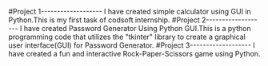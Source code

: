 #Project 1-------------------
I have created simple calculator using GUI in Python.This is my first task of codsoft internship.
#Project 2-------------------
I have created Password Generator Using Python GUI.This is a python programming code that utilizes the "tkinter" library to create a graphical user interface(GUI) for Password Generator.
#Project 3-------------------
I have created a fun and interactive Rock-Paper-Scissors game using Python.
